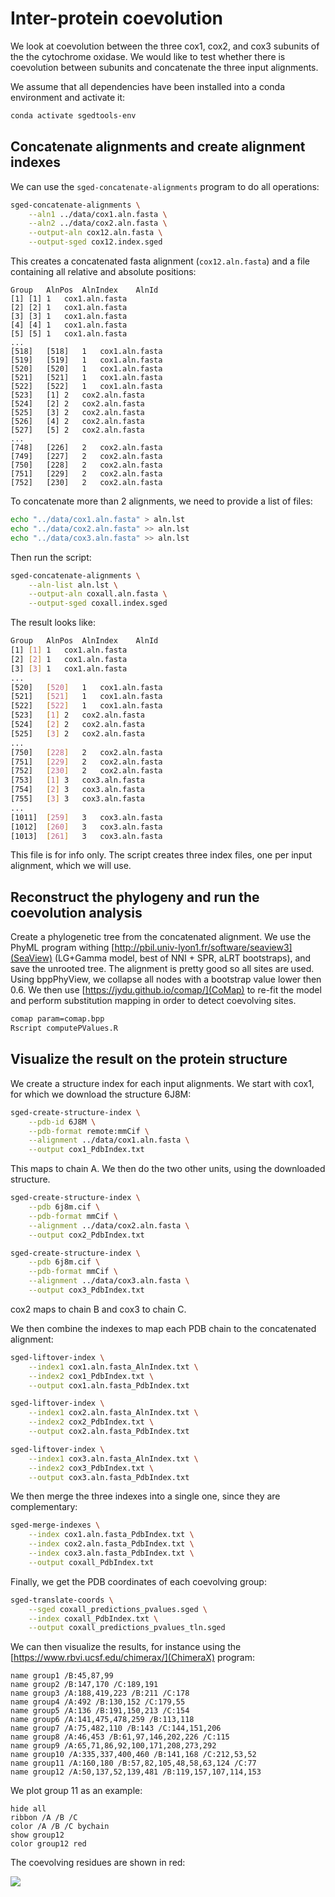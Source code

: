 Inter-protein coevolution
=========================

We look at coevolution between the three cox1, cox2, and cox3 subunits of the the cytochrome oxidase.
We would like to test whether there is coevolution between subunits and concatenate the three input alignments.

We assume that all dependencies have been installed into a conda environment and activate it:

```bash
conda activate sgedtools-env
```

## Concatenate alignments and create alignment indexes

We can use the `sged-concatenate-alignments` program to do all operations:

```bash
sged-concatenate-alignments \
    --aln1 ../data/cox1.aln.fasta \
    --aln2 ../data/cox2.aln.fasta \
    --output-aln cox12.aln.fasta \
    --output-sged cox12.index.sged
```

This creates a concatenated fasta alignment (`cox12.aln.fasta`) and a file containing all relative and absolute positions:

```
Group	AlnPos	AlnIndex	AlnId
[1]	[1]	1	cox1.aln.fasta
[2]	[2]	1	cox1.aln.fasta
[3]	[3]	1	cox1.aln.fasta
[4]	[4]	1	cox1.aln.fasta
[5]	[5]	1	cox1.aln.fasta
...
[518]	[518]	1	cox1.aln.fasta
[519]	[519]	1	cox1.aln.fasta
[520]	[520]	1	cox1.aln.fasta
[521]	[521]	1	cox1.aln.fasta
[522]	[522]	1	cox1.aln.fasta
[523]	[1]	2	cox2.aln.fasta
[524]	[2]	2	cox2.aln.fasta
[525]	[3]	2	cox2.aln.fasta
[526]	[4]	2	cox2.aln.fasta
[527]	[5]	2	cox2.aln.fasta
...
[748]	[226]	2	cox2.aln.fasta
[749]	[227]	2	cox2.aln.fasta
[750]	[228]	2	cox2.aln.fasta
[751]	[229]	2	cox2.aln.fasta
[752]	[230]	2	cox2.aln.fasta
```

To concatenate more than 2 alignments, we need to provide a list of files:

```bash
echo "../data/cox1.aln.fasta" > aln.lst
echo "../data/cox2.aln.fasta" >> aln.lst
echo "../data/cox3.aln.fasta" >> aln.lst
```

Then run the script:

```bash
sged-concatenate-alignments \
    --aln-list aln.lst \
    --output-aln coxall.aln.fasta \
    --output-sged coxall.index.sged
```

The result looks like:

```bash
Group	AlnPos	AlnIndex	AlnId
[1]	[1]	1	cox1.aln.fasta
[2]	[2]	1	cox1.aln.fasta
[3]	[3]	1	cox1.aln.fasta
...
[520]	[520]	1	cox1.aln.fasta
[521]	[521]	1	cox1.aln.fasta
[522]	[522]	1	cox1.aln.fasta
[523]	[1]	2	cox2.aln.fasta
[524]	[2]	2	cox2.aln.fasta
[525]	[3]	2	cox2.aln.fasta
...
[750]	[228]	2	cox2.aln.fasta
[751]	[229]	2	cox2.aln.fasta
[752]	[230]	2	cox2.aln.fasta
[753]	[1]	3	cox3.aln.fasta
[754]	[2]	3	cox3.aln.fasta
[755]	[3]	3	cox3.aln.fasta
...
[1011]	[259]	3	cox3.aln.fasta
[1012]	[260]	3	cox3.aln.fasta
[1013]	[261]	3	cox3.aln.fasta
```

This file is for info only. The script creates three index files, one per input alignment, which we will use.

## Reconstruct the phylogeny and run the coevolution analysis

Create a phylogenetic tree from the concatenated alignment. We use the PhyML program withing [http://pbil.univ-lyon1.fr/software/seaview3](SeaView) (LG+Gamma model, best of NNI + SPR, aLRT bootstraps), and save the unrooted tree. The alignment is pretty good so all sites are used. Using bppPhyView, we collapse all nodes with a bootstrap value lower then 0.6.
We then use [https://jydu.github.io/comap/](CoMap) to re-fit the model and perform substitution mapping in order to detect coevolving sites.

```bash
comap param=comap.bpp
Rscript computePValues.R
```

## Visualize the result on the protein structure

We create a structure index for each input alignments. We start with cox1, for which we download the structure 6J8M:

```bash
sged-create-structure-index \
    --pdb-id 6J8M \
    --pdb-format remote:mmCif \
    --alignment ../data/cox1.aln.fasta \
    --output cox1_PdbIndex.txt
```
This maps to chain A.
We then do the two other units, using the downloaded structure.

```bash
sged-create-structure-index \
    --pdb 6j8m.cif \
    --pdb-format mmCif \
    --alignment ../data/cox2.aln.fasta \
    --output cox2_PdbIndex.txt

sged-create-structure-index \
    --pdb 6j8m.cif \
    --pdb-format mmCif \
    --alignment ../data/cox3.aln.fasta \
    --output cox3_PdbIndex.txt
```

cox2 maps to chain B and cox3 to chain C.

We then combine the indexes to map each PDB chain to the concatenated alignment:

```bash
sged-liftover-index \
    --index1 cox1.aln.fasta_AlnIndex.txt \
    --index2 cox1_PdbIndex.txt \
    --output cox1.aln.fasta_PdbIndex.txt

sged-liftover-index \
    --index1 cox2.aln.fasta_AlnIndex.txt \
    --index2 cox2_PdbIndex.txt \
    --output cox2.aln.fasta_PdbIndex.txt

sged-liftover-index \
    --index1 cox3.aln.fasta_AlnIndex.txt \
    --index2 cox3_PdbIndex.txt \
    --output cox3.aln.fasta_PdbIndex.txt
```

We then merge the three indexes into a single one, since they are complementary:

```bash
sged-merge-indexes \
    --index cox1.aln.fasta_PdbIndex.txt \
    --index cox2.aln.fasta_PdbIndex.txt \
    --index cox3.aln.fasta_PdbIndex.txt \
    --output coxall_PdbIndex.txt
```

Finally, we get the PDB coordinates of each coevolving group:

```bash
sged-translate-coords \
    --sged coxall_predictions_pvalues.sged \
    --index coxall_PdbIndex.txt \
    --output coxall_predictions_pvalues_tln.sged
```

We can then visualize the results, for instance using the [https://www.rbvi.ucsf.edu/chimerax/](ChimeraX) program:

```
name group1 /B:45,87,99
name group2 /B:147,170 /C:189,191
name group3 /A:188,419,223 /B:211 /C:178
name group4 /A:492 /B:130,152 /C:179,55
name group5 /A:136 /B:191,150,213 /C:154
name group6 /A:141,475,478,259 /B:113,118
name group7 /A:75,482,110 /B:143 /C:144,151,206
name group8 /A:46,453 /B:61,97,146,202,226 /C:115
name group9 /A:65,71,86,92,100,171,208,273,292 
name group10 /A:335,337,400,460 /B:141,168 /C:212,53,52
name group11 /A:160,180 /B:57,82,105,48,58,63,124 /C:77
name group12 /A:50,137,52,139,481 /B:119,157,107,114,153
```

We plot group 11 as an example:

```
hide all
ribbon /A /B /C
color /A /B /C bychain
show group12
color group12 red
```

The coevolving residues are shown in red:

![](Group11.png)

